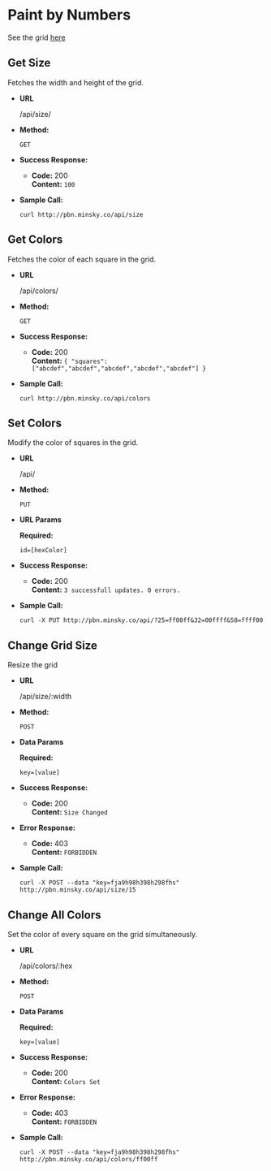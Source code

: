 Paint by Numbers
======

See the grid [here](http://pbn.minsky.co)

**Get Size**
----
  Fetches the width and height of the grid.

* **URL**

  /api/size/

* **Method:**

  `GET`

* **Success Response:**
  
  * **Code:** 200 <br />
    **Content:** `100`
 
* **Sample Call:**

  `curl http://pbn.minsky.co/api/size`


**Get Colors**
----
  Fetches the color of each square in the grid.

* **URL**

  /api/colors/

* **Method:**

  `GET`

* **Success Response:**
  
  * **Code:** 200 <br />
    **Content:** `{ "squares": ["abcdef","abcdef","abcdef","abcdef","abcdef"] }`
 
* **Sample Call:**

  `curl http://pbn.minsky.co/api/colors`


**Set Colors**
----
  Modify the color of squares in the grid.

* **URL**

  /api/

* **Method:**

  `PUT`
  
*  **URL Params**

   **Required:**
 
   `id=[hexColor]`

* **Success Response:**

  * **Code:** 200 <br />
    **Content:** `3 successfull updates. 0 errors.`

* **Sample Call:**

  `curl -X PUT http://pbn.minsky.co/api/?25=ff00ff&32=00ffff&58=ffff00`


**Change Grid Size**
----
  Resize the grid

* **URL**

  /api/size/:width

* **Method:**

  `POST`

* **Data Params**

  **Required:**
 
   `key=[value]`

* **Success Response:**

  * **Code:** 200 <br />
    **Content:** `Size Changed`
 
* **Error Response:**

  * **Code:** 403 <br />
    **Content:** `FORBIDDEN`

* **Sample Call:**

  `curl -X POST --data "key=fja9h98h398h298fhs" http://pbn.minsky.co/api/size/15`


**Change All Colors**
----
  Set the color of every square on the grid simultaneously.

* **URL**

  /api/colors/:hex

* **Method:**

  `POST`

* **Data Params**

  **Required:**
 
   `key=[value]`

* **Success Response:**

  * **Code:** 200 <br />
    **Content:** `Colors Set`
 
* **Error Response:**

  * **Code:** 403 <br />
    **Content:** `FORBIDDEN`

* **Sample Call:**

  `curl -X POST --data "key=fja9h98h398h298fhs" http://pbn.minsky.co/api/colors/ff00ff`

